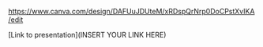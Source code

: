 https://www.canva.com/design/DAFUuJDUteM/xRDspQrNrp0DoCPstXvIKA/edit

[Link to presentation](INSERT YOUR LINK HERE)